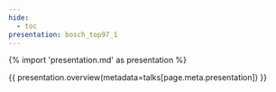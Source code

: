 ```yaml
---
hide:
  - toc
presentation: bosch_top97_1
---
```


{% import 'presentation.md' as presentation %}

{{ presentation.overview(metadata=talks[page.meta.presentation]) }}

